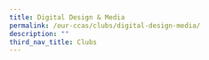 ```yaml
---
title: Digital Design & Media
permalink: /our-ccas/clubs/digital-design-media/
description: ""
third_nav_title: Clubs
---
```

